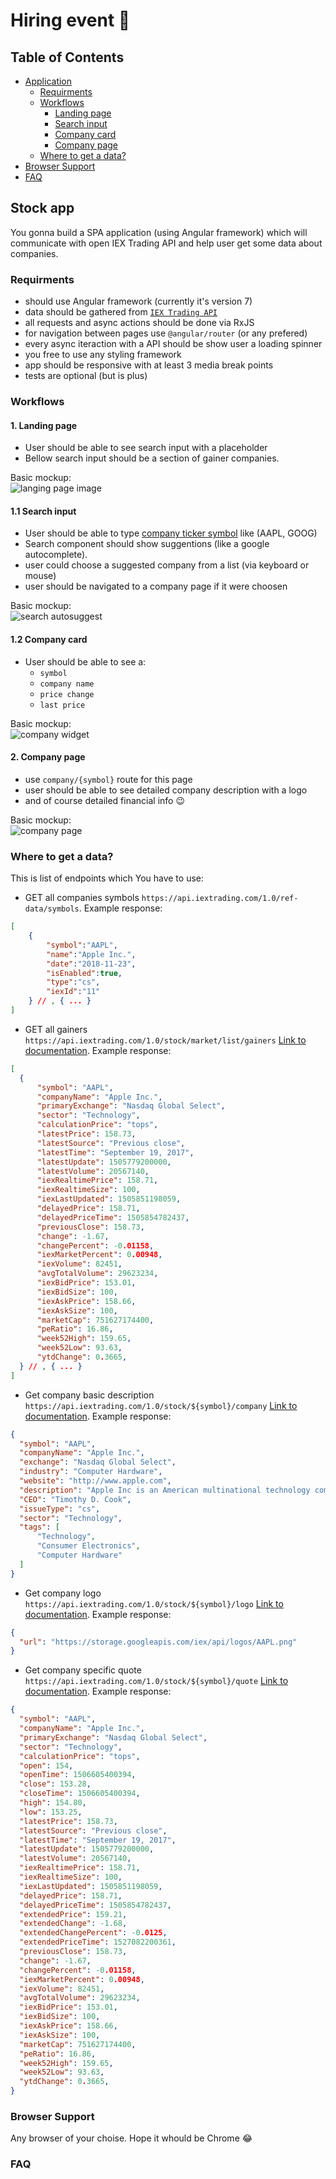 # Hiring event 🎉

## Table of Contents
* [Application](#stock-app)
    * [Requirments](#requirments)
    * [Workflows](#workflows)
        * [Landing page](#1-landing-page)
        * [Search input](#11-search-input)
        * [Company card](#12-company-card)
        * [Company page](#2-company-page)
    * [Where to get a data?](#where-to-get-a-data?)
* [Browser Support](#browser-support)
* [FAQ](#faq)

## Stock app

You gonna build a SPA application (using Angular framework) which will communicate with open IEX Trading API and help user get some data about companies.

### Requirments
- should use Angular framework (currently it's version 7)
- data should be gathered from [`IEX Trading API`](https://iextrading.com/developer/docs/)
- all requests and async actions should be done via RxJS
- for navigation between pages use `@angular/router` (or any prefered)
- every async iteraction with a API should be show user a loading spinner
- you free to use any styling framework
- app should be responsive with at least 3 media break points
- tests are optional (but is plus)

### Workflows

#### 1. Landing page
- User should be able to see search input with a placeholder
- Bellow search input should be a section of gainer companies.

Basic mockup:  
![langing page image](challenge_search-main_screen.png)


#### 1.1 Search input

- User should be able to type [company ticker symbol](https://en.wikipedia.org/wiki/Ticker_symbol) like (AAPL, GOOG)
- Search component should show suggentions (like a google autocomplete).
- user could choose a suggested company from a list (via keyboard or mouse)
- user should be navigated to a company page if it were choosen

Basic mockup:  
![search autosuggest](challenge_search-search_autosuggets.png)

#### 1.2 Company card

- User should be able to see a:
  - `symbol`
  - `company name`
  - `price change`
  - `last price`

Basic mockup:  
![company widget](challenge_search-gainer_company.png)

#### 2. Company page

- use `company/{symbol}` route for this page
- user should be able to see detailed company description with a logo
- and of course detailed financial info 😉 

Basic mockup:  
![company page](challenge_search-_company_{symbol}.png)

### Where to get a data?

This is list of endpoints which You have to use:
- GET all companies symbols `https://api.iextrading.com/1.0/ref-data/symbols`. Example response:
```json
[
    {
        "symbol":"AAPL",
        "name":"Apple Inc.",
        "date":"2018-11-23",
        "isEnabled":true,
        "type":"cs",
        "iexId":"11"
    } // , { ... }
]
```

- GET all gainers `https://api.iextrading.com/1.0/stock/market/list/gainers` [Link to documentation](https://iextrading.com/developer/docs/#list). Example response:
```json
[
  {
      "symbol": "AAPL",
      "companyName": "Apple Inc.",
      "primaryExchange": "Nasdaq Global Select",
      "sector": "Technology",
      "calculationPrice": "tops",
      "latestPrice": 158.73,
      "latestSource": "Previous close",
      "latestTime": "September 19, 2017",
      "latestUpdate": 1505779200000,
      "latestVolume": 20567140,
      "iexRealtimePrice": 158.71,
      "iexRealtimeSize": 100,
      "iexLastUpdated": 1505851198059,
      "delayedPrice": 158.71,
      "delayedPriceTime": 1505854782437,
      "previousClose": 158.73,
      "change": -1.67,
      "changePercent": -0.01158,
      "iexMarketPercent": 0.00948,
      "iexVolume": 82451,
      "avgTotalVolume": 29623234,
      "iexBidPrice": 153.01,
      "iexBidSize": 100,
      "iexAskPrice": 158.66,
      "iexAskSize": 100,
      "marketCap": 751627174400,
      "peRatio": 16.86,
      "week52High": 159.65,
      "week52Low": 93.63,
      "ytdChange": 0.3665,
  } // , { ... }
]
```

- Get company basic description `https://api.iextrading.com/1.0/stock/${symbol}/company` [Link to documentation](https://iextrading.com/developer/docs/#company). Example response:
```json
{
  "symbol": "AAPL",
  "companyName": "Apple Inc.",
  "exchange": "Nasdaq Global Select",
  "industry": "Computer Hardware",
  "website": "http://www.apple.com",
  "description": "Apple Inc is an American multinational technology company. It designs, manufactures, and markets mobile communication and media devices, personal computers, and portable digital music players.",
  "CEO": "Timothy D. Cook",
  "issueType": "cs",
  "sector": "Technology",
  "tags": [
      "Technology",
      "Consumer Electronics",
      "Computer Hardware"
  ]
}
```

- Get company logo `https://api.iextrading.com/1.0/stock/${symbol}/logo` [Link to documentation](https://iextrading.com/developer/docs/#logo). Example response:
```json
{
  "url": "https://storage.googleapis.com/iex/api/logos/AAPL.png"
}
```

- Get company specific quote `https://api.iextrading.com/1.0/stock/${symbol}/quote` [Link to documentation](https://iextrading.com/developer/docs/#quote). Example response:
```json
{
  "symbol": "AAPL",
  "companyName": "Apple Inc.",
  "primaryExchange": "Nasdaq Global Select",
  "sector": "Technology",
  "calculationPrice": "tops",
  "open": 154,
  "openTime": 1506605400394,
  "close": 153.28,
  "closeTime": 1506605400394,
  "high": 154.80,
  "low": 153.25,
  "latestPrice": 158.73,
  "latestSource": "Previous close",
  "latestTime": "September 19, 2017",
  "latestUpdate": 1505779200000,
  "latestVolume": 20567140,
  "iexRealtimePrice": 158.71,
  "iexRealtimeSize": 100,
  "iexLastUpdated": 1505851198059,
  "delayedPrice": 158.71,
  "delayedPriceTime": 1505854782437,
  "extendedPrice": 159.21,
  "extendedChange": -1.68,
  "extendedChangePercent": -0.0125,
  "extendedPriceTime": 1527082200361,
  "previousClose": 158.73,
  "change": -1.67,
  "changePercent": -0.01158,
  "iexMarketPercent": 0.00948,
  "iexVolume": 82451,
  "avgTotalVolume": 29623234,
  "iexBidPrice": 153.01,
  "iexBidSize": 100,
  "iexAskPrice": 158.66,
  "iexAskSize": 100,
  "marketCap": 751627174400,
  "peRatio": 16.86,
  "week52High": 159.65,
  "week52Low": 93.63,
  "ytdChange": 0.3665,
}
```

### Browser Support
Any browser of your choise. Hope it whould be Chrome 😂

### FAQ
